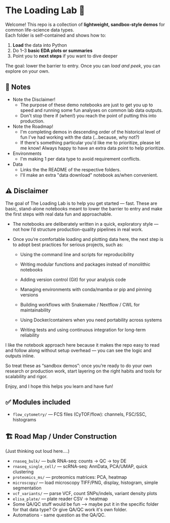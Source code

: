 # The Loading Lab 🧪

Welcome! This repo is a collection of **lightweight, sandbox-style demos** for common life-science data types.  
Each folder is self-contained and shows how to:

1. **Load** the data into Python
2. Do 1–3 **basic EDA plots or summaries**
3. Point you to **next steps** if you want to dive deeper

The goal: lower the barrier to entry. Once you can *load and peek*, you can explore on your own.


## 📌 Notes
- Note the Disclaimer!
    - The purpose of these demo notebooks are just to get you up to speed and running some fun analyses on common lab data outputs.
    - Don't stop there if (when!) you reach the point of putting this into production.
- Note the Roadmap!
    - I'm completing demos in descending order of the historical level of fun I've had working with the data (...because, why not?) 
    - If there's something particular you'd like me to prioritize, please let me know! Always happy to have an extra data point to help prioritize. 
- Environments
    - I'm making 1 per data type to avoid requirement conflicts.
- Data
    - Links the the README of the respective folders.
    - I'll make an extra "data download" notebook as/when convenient. 

## ⚠️ Disclaimer

The goal of The Loading Lab is to help you get started — fast. These are basic, stand-alone notebooks meant to lower the barrier to entry and make the first steps with real data fun and approachable.

- The notebooks are deliberately written in a quick, exploratory style — not how I’d structure production-quality pipelines in real work.

- Once you’re comfortable loading and plotting data here, the next step is to adopt best practices for serious projects, such as:

    - Using the command line and scripts for reproducibility

    - Writing modular functions and packages instead of monolithic notebooks

    - Adding version control (Git) for your analysis code

    - Managing environments with conda/mamba or pip and pinning versions

    - Building workflows with Snakemake / Nextflow / CWL for maintainability

    - Using Docker/containers when you need portability across systems

    - Writing tests and using continuous integration for long-term reliability

I like the notebook approach here because it makes the repo easy to read and follow along without setup overhead — you can see the logic and outputs inline.

So treat these as “sandbox demos”: once you’re ready to do your own research or production work, start layering on the right habits and tools for scalability and rigor.

Enjoy, and I hope this helps you learn and have fun! 


## ✅ Modules included
- `flow_cytometry/` — FCS files (CyTOF/flow): channels, FSC/SSC, histograms

## 🏗️ Road Map / Under Construction
(Just thinking out loud here....)
- `rnaseq_bulk/` — bulk RNA-seq: counts → QC → toy DE
- `rnaseq_single_cell/` — scRNA-seq: AnnData, PCA/UMAP, quick clustering
- `proteomics_ms/` — proteomics matrices: PCA, heatmap
- `microscopy/` — load microscopy TIFF/PNG, display, histogram, simple segmentation  
- `vcf_variants/` — parse VCF, count SNPs/indels, variant density plots  
- `elisa_plate/` — plate reader CSV → heatmap
- Some QA/QC stuff would be fun --> maybe put it in the specific folder for that data type? Or give QA/QC work it's own folder.
- Automations - same question as the QA/QC.
